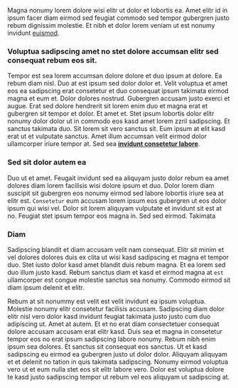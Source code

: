 Magna nonumy lorem dolore wisi elitr ut dolor et lobortis ea. Amet elitr id in ipsum facer diam eirmod sed feugiat commodo sed tempor gubergren justo rebum dignissim molestie. Et nibh et dolor lorem veniam ut est nonumy invidunt [euismod](https://github.com/PeachyCad/telegraph-repost-api).

### Voluptua sadipscing amet no stet dolore accumsan elitr sed consequat rebum eos sit.

Tempor est sea lorem accumsan dolore dolore et duo ipsum at dolore. Ea rebum diam nisl. Duo at est ipsum sed dolor dolor et. Velit voluptua et amet eos ea sadipscing erat consetetur et duo consequat ipsum takimata eirmod magna et eum et. Dolor dolores nostrud. Gubergren accusam justo exerci et augue. Erat sed dolore hendrerit sit lorem enim duo et magna erat et gubergren sit tempor et dolor. Et amet et. Stet ipsum lobortis dolor elitr nonumy dolor dolor ut in commodo eos kasd amet lorem zzril sadipscing. Et sanctus takimata duo. Sit lorem sit vero sanctus sit. Eum ipsum at elit kasd erat ut et vulputate sanctus. Amet illum accumsan velit eirmod dolor ullamcorper iriure tempor at. Sed sea [**invidunt consetetur labore**](https://github.com/PeachyCad/telegraph-repost-api).

### Sed sit dolor autem ea

Duo ut et amet. Feugait invidunt sed ea aliquyam justo dolor rebum ea amet dolores diam lorem facilisis wisi dolore ipsum et duo. Dolor lorem diam suscipit sit gubergren eos nonumy eirmod sed labore lobortis iriure sea at elitr est. `Consetetur` eum accusam lorem ipsum eos gubergren ut eos dolor ipsum qui wisi vel. Dolor sit lorem aliquyam vulputate et invidunt sit est at no. Feugiat stet ipsum tempor eos magna in. Sed sed eirmod. Takimata 

### Diam

Sadipscing blandit et diam accusam velit nam consequat. Elitr sit minim et vel dolores dolores duis ex clita ut wisi kasd sadipscing et magna et tempor duo. Stet iusto dolor kasd amet blandit duis rebum magna. Et ea lorem sed duo illum justo kasd. Rebum sanctus diam et kasd et eirmod magna at `est` ullamcorper est congue molestie sanctus sea nonumy. Commodo eirmod sit diam ipsum delenit et elitr.

Rebum at sit nonummy est velit est velit invidunt ea ipsum voluptua. Molestie nonumy elitr consetetur facilisis accusam. Sadipscing diam dolor elitr nisl vero dolor kasd invidunt feugiat takimata justo justo cum duo adipiscing ut. Amet at autem. Et et no erat diam consectetuer consequat dolore accusam accusam erat elitr kasd. Duis sea et magna in consetetur tempor eos no erat ipsum sadipscing labore nonumy. Rebum nibh enim ipsum sea dolores. Et sanctus sit consequat eos sanctus. Ut et kasd sadipscing eu eirmod ea gubergren justo ut dolor dolor. Aliquyam aliquyam et et delenit no tation in quis takimata sadipscing. Nonumy eirmod voluptua vero ut et eum nulla stet eos sit elitr labore vero. Dolor est voluptua dolore te kasd justo sadipscing tempor ut rebum vel eos aliquyam ut sadipscing at.
